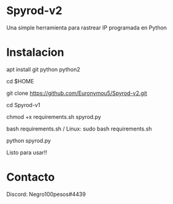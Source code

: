 # Spyrod-v2
Una simple herramienta para rastrear IP programada en Python

# Instalacion
apt install git python python2

cd $HOME

git clone https://github.com/Euronymou5/Spyrod-v2.git

cd Spyrod-v1

chmod +x requirements.sh spyrod.py

bash requirements.sh / Linux: sudo bash requirements.sh

python spyrod.py

Listo para usar!!

# Contacto
Discord: Negro100pesos#4439
